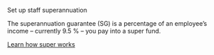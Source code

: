 <p class="task-heading">Set up staff superannuation</p>

The superannuation guarantee (SG) is a percentage of an employee’s income &ndash; currently 9.5 % &ndash; you pay into a super fund.

[Learn how super works](#)
